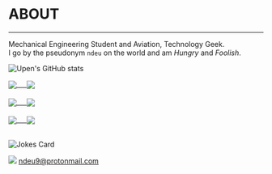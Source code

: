 
# ABOUT
----
 Mechanical Engineering Student and Aviation, Technology Geek. \
 I go by the pseudonym `ndeu` on the world and am *Hungry* and *Foolish*. 
 

![Upen's GitHub stats](https://github-readme-stats.vercel.app/api?username=UpenTech&show_icons=true&theme=dark) 
<!-- Markdown -->
<a href="https://github.com/UpenTech/Web_Scrapper-Movies-">
  <img align="center" src="https://github-readme-stats.vercel.app/api/pin/?username=UpenTech&repo=Web_Scrapper-Movies-" /> &nbsp;&nbsp;&nbsp;
</a>

<a href="https://github.com/UpenTech/convoychat">
  <img align="center" src="https://github-readme-stats.vercel.app/api/pin/?username=UpenTech&repo=__Calculator" /> 
</a> 

<br>
<br>

<a href="https://github.com/UpenTech/Turtle-Race">
  <img align="center" src="https://github-readme-stats.vercel.app/api/pin/?username=UpenTech&repo=Turtle-Race" /> &nbsp;&nbsp;&nbsp;
</a>

<a href="https://github.com/UpenTech/SmartFridge">
  <img align="center" src="https://github-readme-stats.vercel.app/api/pin/?username=UpenTech&repo=SmartFridge" />
</a> 

<br>
<br>

<a href="https://github.com/UpenTech/ZombieApocalypse">
  <img align="center" src="https://github-readme-stats.vercel.app/api/pin/?username=UpenTech&repo=ZombieApocalypse" /> &nbsp;&nbsp;&nbsp;
</a>  

<a href="https://github.com/UpenTech/C-Projects">
  <img align="center" src="https://github-readme-stats.vercel.app/api/pin/?username=UpenTech&repo=C-Projects" />
</a> 

<br>
<br>

![Jokes Card](https://readme-jokes.vercel.app/api?hideBorder&theme=vue-dark&qColor=%23944bcc&aColor=%23bbdb51) 

<img src="https://img.shields.io/badge/ProtonMail-8B89CC?style=for-the-badge&logo=protonmail&logoColor=white"> ndeu9@protonmail.com
